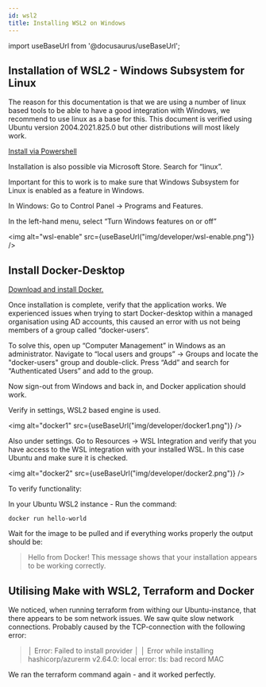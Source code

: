 ```yaml
---
id: wsl2
title: Installing WSL2 on Windows
---
```


import useBaseUrl from '@docusaurus/useBaseUrl';

## Installation of WSL2 - Windows Subsystem for Linux

The reason for this documentation is that we are using a number of linux based tools to be able to have a good integration with Windows, we recommend to use linux as a base for this.
This document is verified using Ubuntu version 2004.2021.825.0 but other distributions will most likely work.

[Install via Powershell](https://docs.microsoft.com/en-us/windows/wsl/install)

Installation is also possible via Microsoft Store. Search for “linux”.

Important for this to work is to make sure that Windows Subsystem for Linux is enabled as a feature in Windows.

In Windows: Go to Control Panel → Programs and Features.

In the left-hand menu, select “Turn Windows features on or off”

<img alt="wsl-enable" src={useBaseUrl("img/developer/wsl-enable.png")} />

## Install Docker-Desktop

[Download and install Docker.](https://www.docker.com/products/docker-desktop)

Once installation is complete, verify that the application works. We experienced issues when trying to start Docker-desktop within a managed organisation using AD accounts, this caused an error with us not being members of a group called “docker-users“.

To solve this, open up “Computer Management” in Windows as an administrator. Navigate to “local users and groups” → Groups and locate the "docker-users" group and double-click. Press “Add” and search for “Authenticated Users” and add to the group.

Now sign-out from Windows and back in, and Docker application should work.

Verify in settings, WSL2 based engine is used.

<img alt="docker1" src={useBaseUrl("img/developer/docker1.png")} />

Also under settings. Go to Resources → WSL Integration and verify that you have access to the WSL integration with your installed WSL. In this case Ubuntu and make sure it is checked.

<img alt="docker2" src={useBaseUrl("img/developer/docker2.png")} />

To verify functionality:

In your Ubuntu WSL2 instance - Run the command:

```shell
docker run hello-world
```

Wait for the image to be pulled and if everything works properly the output should be:

>Hello from Docker!
>This message shows that your installation appears to be working correctly.

## Utilising Make with WSL2, Terraform and Docker

We noticed, when running terraform from withing our Ubuntu-instance, that there appears to be som network issues. We saw quite slow network connections. Probably caused by the TCP-connection with the following error:

>│ Error: Failed to install provider
>│
>│ Error while installing hashicorp/azurerm v2.64.0: local error: tls: bad record MAC

We ran the terraform command again - and it worked perfectly.

